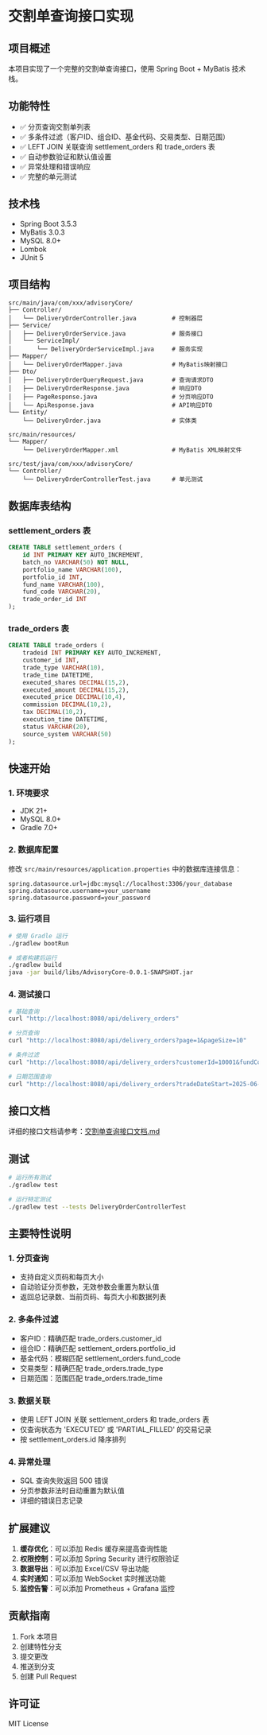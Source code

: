 # 交割单查询接口实现

## 项目概述
本项目实现了一个完整的交割单查询接口，使用 Spring Boot + MyBatis 技术栈。

## 功能特性
- ✅ 分页查询交割单列表
- ✅ 多条件过滤（客户ID、组合ID、基金代码、交易类型、日期范围）
- ✅ LEFT JOIN 关联查询 settlement_orders 和 trade_orders 表
- ✅ 自动参数验证和默认值设置
- ✅ 异常处理和错误响应
- ✅ 完整的单元测试

## 技术栈
- Spring Boot 3.5.3
- MyBatis 3.0.3
- MySQL 8.0+
- Lombok
- JUnit 5

## 项目结构

```
src/main/java/com/xxx/advisoryCore/
├── Controller/
│   └── DeliveryOrderController.java          # 控制器层
├── Service/
│   ├── DeliveryOrderService.java             # 服务接口
│   └── ServiceImpl/
│       └── DeliveryOrderServiceImpl.java     # 服务实现
├── Mapper/
│   └── DeliveryOrderMapper.java              # MyBatis映射接口
├── Dto/
│   ├── DeliveryOrderQueryRequest.java        # 查询请求DTO
│   ├── DeliveryOrderResponse.java            # 响应DTO
│   ├── PageResponse.java                     # 分页响应DTO
│   └── ApiResponse.java                      # API响应DTO
└── Entity/
    └── DeliveryOrder.java                    # 实体类

src/main/resources/
└── Mapper/
    └── DeliveryOrderMapper.xml               # MyBatis XML映射文件

src/test/java/com/xxx/advisoryCore/
└── Controller/
    └── DeliveryOrderControllerTest.java      # 单元测试
```

## 数据库表结构

### settlement_orders 表
```sql
CREATE TABLE settlement_orders (
    id INT PRIMARY KEY AUTO_INCREMENT,
    batch_no VARCHAR(50) NOT NULL,
    portfolio_name VARCHAR(100),
    portfolio_id INT,
    fund_name VARCHAR(100),
    fund_code VARCHAR(20),
    trade_order_id INT
);
```

### trade_orders 表
```sql
CREATE TABLE trade_orders (
    tradeid INT PRIMARY KEY AUTO_INCREMENT,
    customer_id INT,
    trade_type VARCHAR(10),
    trade_time DATETIME,
    executed_shares DECIMAL(15,2),
    executed_amount DECIMAL(15,2),
    executed_price DECIMAL(10,4),
    commission DECIMAL(10,2),
    tax DECIMAL(10,2),
    execution_time DATETIME,
    status VARCHAR(20),
    source_system VARCHAR(50)
);
```

## 快速开始

### 1. 环境要求
- JDK 21+
- MySQL 8.0+
- Gradle 7.0+

### 2. 数据库配置
修改 `src/main/resources/application.properties` 中的数据库连接信息：
```properties
spring.datasource.url=jdbc:mysql://localhost:3306/your_database
spring.datasource.username=your_username
spring.datasource.password=your_password
```

### 3. 运行项目
```bash
# 使用 Gradle 运行
./gradlew bootRun

# 或者构建后运行
./gradlew build
java -jar build/libs/AdvisoryCore-0.0.1-SNAPSHOT.jar
```

### 4. 测试接口
```bash
# 基础查询
curl "http://localhost:8080/api/delivery_orders"

# 分页查询
curl "http://localhost:8080/api/delivery_orders?page=1&pageSize=10"

# 条件过滤
curl "http://localhost:8080/api/delivery_orders?customerId=10001&fundCode=FUND_X"

# 日期范围查询
curl "http://localhost:8080/api/delivery_orders?tradeDateStart=2025-06-01&tradeDateEnd=2025-06-30"
```

## 接口文档
详细的接口文档请参考：[交割单查询接口文档.md](交割单查询接口文档.md)

## 测试
```bash
# 运行所有测试
./gradlew test

# 运行特定测试
./gradlew test --tests DeliveryOrderControllerTest
```

## 主要特性说明

### 1. 分页查询
- 支持自定义页码和每页大小
- 自动验证分页参数，无效参数会重置为默认值
- 返回总记录数、当前页码、每页大小和数据列表

### 2. 多条件过滤
- 客户ID：精确匹配 trade_orders.customer_id
- 组合ID：精确匹配 settlement_orders.portfolio_id
- 基金代码：模糊匹配 settlement_orders.fund_code
- 交易类型：精确匹配 trade_orders.trade_type
- 日期范围：范围匹配 trade_orders.trade_time

### 3. 数据关联
- 使用 LEFT JOIN 关联 settlement_orders 和 trade_orders 表
- 仅查询状态为 'EXECUTED' 或 'PARTIAL_FILLED' 的交易记录
- 按 settlement_orders.id 降序排列

### 4. 异常处理
- SQL 查询失败返回 500 错误
- 分页参数非法时自动重置为默认值
- 详细的错误日志记录

## 扩展建议

1. **缓存优化**：可以添加 Redis 缓存来提高查询性能
2. **权限控制**：可以添加 Spring Security 进行权限验证
3. **数据导出**：可以添加 Excel/CSV 导出功能
4. **实时通知**：可以添加 WebSocket 实时推送功能
5. **监控告警**：可以添加 Prometheus + Grafana 监控

## 贡献指南
1. Fork 本项目
2. 创建特性分支
3. 提交更改
4. 推送到分支
5. 创建 Pull Request

## 许可证
MIT License 
